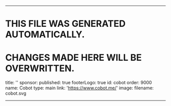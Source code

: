 ----

# THIS FILE WAS GENERATED AUTOMATICALLY.
# CHANGES MADE HERE WILL BE OVERWRITTEN.

title: ''
sponsor:
  published: true
  footerLogo: true
  id: cobot
  order: 9000
  name: Cobot
  type: main
  link: 'https://www.cobot.me/'
  image:
    filename: cobot.svg

----

